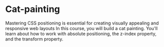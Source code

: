 # Cat-painting
Mastering CSS positioning is essential for creating visually appealing and responsive web layouts  In this course, you will build a cat painting. You'll learn about how to work with absolute positioning, the z-index property, and the transform property.
